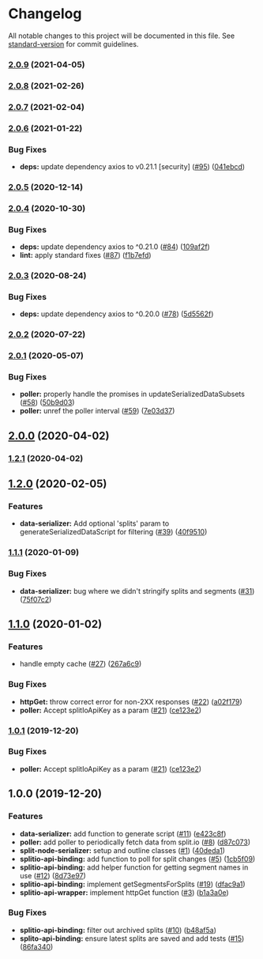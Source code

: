 # Changelog

All notable changes to this project will be documented in this file. See [standard-version](https://github.com/conventional-changelog/standard-version) for commit guidelines.

### [2.0.9](https://github.com/godaddy/split-node-serializer/compare/2.0.8...2.0.9) (2021-04-05)

### [2.0.8](https://github.com/godaddy/split-node-serializer/compare/2.0.7...2.0.8) (2021-02-26)

### [2.0.7](https://github.com/godaddy/split-node-serializer/compare/2.0.6...2.0.7) (2021-02-04)

### [2.0.6](https://github.com/godaddy/split-node-serializer/compare/2.0.5...2.0.6) (2021-01-22)


### Bug Fixes

* **deps:** update dependency axios to v0.21.1 [security] ([#95](https://github.com/godaddy/split-node-serializer/issues/95)) ([041ebcd](https://github.com/godaddy/split-node-serializer/commit/041ebcd209afd1b96af621f48574c20fe475b9aa))

### [2.0.5](https://github.com/godaddy/split-node-serializer/compare/2.0.4...2.0.5) (2020-12-14)

### [2.0.4](https://github.com/godaddy/split-node-serializer/compare/2.0.3...2.0.4) (2020-10-30)


### Bug Fixes

* **deps:** update dependency axios to ^0.21.0 ([#84](https://github.com/godaddy/split-node-serializer/issues/84)) ([109af2f](https://github.com/godaddy/split-node-serializer/commit/109af2fb45cb0f76f72f1d1d033a9fe3a394e4e0))
* **lint:** apply standard fixes ([#87](https://github.com/godaddy/split-node-serializer/issues/87)) ([f1b7efd](https://github.com/godaddy/split-node-serializer/commit/f1b7efdf68b3f003105c88aa6a64d99ad5758a5b))

### [2.0.3](https://github.com/godaddy/split-node-serializer/compare/2.0.2...2.0.3) (2020-08-24)


### Bug Fixes

* **deps:** update dependency axios to ^0.20.0 ([#78](https://github.com/godaddy/split-node-serializer/issues/78)) ([5d5562f](https://github.com/godaddy/split-node-serializer/commit/5d5562f585b2e4f0564fa1248aef3456bd1263e3))

### [2.0.2](https://github.com/godaddy/split-node-serializer/compare/2.0.1...2.0.2) (2020-07-22)

### [2.0.1](https://github.com/godaddy/split-node-serializer/compare/2.0.0...2.0.1) (2020-05-07)


### Bug Fixes

* **poller:** properly handle the promises in updateSerializedDataSubsets ([#58](https://github.com/godaddy/split-node-serializer/issues/58)) ([50b9d03](https://github.com/godaddy/split-node-serializer/commit/50b9d03c1ba09d8f971118dbe105299221b738d7))
* **poller:** unref the poller interval ([#59](https://github.com/godaddy/split-node-serializer/issues/59)) ([7e03d37](https://github.com/godaddy/split-node-serializer/commit/7e03d372e610324d62a6252c4d6cfefec4239791))

## [2.0.0](https://github.com/godaddy/split-node-serializer/compare/1.2.1...2.0.0) (2020-04-02)

### [1.2.1](https://github.com/godaddy/split-node-serializer/compare/1.2.0...1.2.1) (2020-04-02)

## [1.2.0](https://github.com/godaddy/split-node-serializer/compare/1.1.1...1.2.0) (2020-02-05)


### Features

* **data-serializer:** Add optional 'splits' param to generateSerializedDataScript for filtering ([#39](https://github.com/godaddy/split-node-serializer/issues/39)) ([40f9510](https://github.com/godaddy/split-node-serializer/commit/40f9510b3b10afc1d69b92f81a570968cfa79b70))

### [1.1.1](https://github.com/godaddy/split-node-serializer/compare/1.1.0...1.1.1) (2020-01-09)


### Bug Fixes

* **data-serializer:** bug where we didn't stringify splits and segments ([#31](https://github.com/godaddy/split-node-serializer/issues/31)) ([75f07c2](https://github.com/godaddy/split-node-serializer/commit/75f07c24956ba2165509db367604d316002f6437))

## [1.1.0](https://github.com/godaddy/split-node-serializer/compare/1.0.0...1.1.0) (2020-01-02)


### Features

* handle empty cache ([#27](https://github.com/godaddy/split-node-serializer/issues/27)) ([267a6c9](https://github.com/godaddy/split-node-serializer/commit/267a6c900140428d9d5355637d6d5a5e1ea37ff2))


### Bug Fixes

* **httpGet:** throw correct error for non-2XX responses ([#22](https://github.com/godaddy/split-node-serializer/issues/22)) ([a02f179](https://github.com/godaddy/split-node-serializer/commit/a02f179b1e2a3c755f200f53a48c2f4d1c87e871))
* **poller:** Accept splitIoApiKey as a param ([#21](https://github.com/godaddy/split-node-serializer/issues/21)) ([ce123e2](https://github.com/godaddy/split-node-serializer/commit/ce123e2002f75d2fde53dd0dafe6c922e0348745))

### [1.0.1](https://github.com/godaddy/split-node-serializer/compare/1.0.0...1.0.1) (2019-12-20)


### Bug Fixes

* **poller:** Accept splitIoApiKey as a param ([#21](https://github.com/godaddy/split-node-serializer/issues/21)) ([ce123e2](https://github.com/godaddy/split-node-serializer/commit/ce123e2002f75d2fde53dd0dafe6c922e0348745))

## 1.0.0 (2019-12-20)


### Features

* **data-serializer:** add function to generate script ([#11](https://github.com/godaddy/split-node-serializer/issues/11)) ([e423c8f](https://github.com/godaddy/split-node-serializer/commit/e423c8f0a29a76ff7b23aa8ba57c39c89141991b))
* **poller:** add poller to periodically fetch data from split.io ([#8](https://github.com/godaddy/split-node-serializer/issues/8)) ([d87c073](https://github.com/godaddy/split-node-serializer/commit/d87c0735195c70380e9b4ac1589621eab64ab510))
* **split-node-serializer:** setup and outline classes ([#1](https://github.com/godaddy/split-node-serializer/issues/1)) ([40deda1](https://github.com/godaddy/split-node-serializer/commit/40deda135f1287de1828fb3cf669e95d6fc99b1c))
* **splitio-api-binding:** add function to poll for split changes ([#5](https://github.com/godaddy/split-node-serializer/issues/5)) ([1cb5f09](https://github.com/godaddy/split-node-serializer/commit/1cb5f09f4132160c04aedc8c751a3042bb58919f))
* **splitio-api-binding:** add helper function for getting segment names in use ([#12](https://github.com/godaddy/split-node-serializer/issues/12)) ([8d73e97](https://github.com/godaddy/split-node-serializer/commit/8d73e97382df71c4614601823d4bc83384260047))
* **splitio-api-binding:** implement getSegmentsForSplits ([#19](https://github.com/godaddy/split-node-serializer/issues/19)) ([dfac9a1](https://github.com/godaddy/split-node-serializer/commit/dfac9a1594f689dd1f277633d55bb1c867133cb9))
* **splitio-api-wrapper:** implement httpGet function ([#3](https://github.com/godaddy/split-node-serializer/issues/3)) ([b1a3a0e](https://github.com/godaddy/split-node-serializer/commit/b1a3a0efc9b870b2a756caa2db7f36f781bc85f3))


### Bug Fixes

* **splitio-api-binding:** filter out archived splits ([#10](https://github.com/godaddy/split-node-serializer/issues/10)) ([b48af5a](https://github.com/godaddy/split-node-serializer/commit/b48af5a4bdb0f538b7886864211b5fd27597702c))
* **splito-api-binding:** ensure latest splits are saved and add tests ([#15](https://github.com/godaddy/split-node-serializer/issues/15)) ([86fa340](https://github.com/godaddy/split-node-serializer/commit/86fa340c58306f2892b2593d53e98912f3dd6943))
